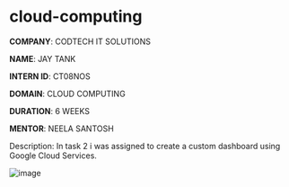 # cloud-computing

**COMPANY**: CODTECH IT SOLUTIONS

**NAME**: JAY TANK

**INTERN ID**: CT08NOS

**DOMAIN**: CLOUD COMPUTING

**DURATION**: 6 WEEKS

**MENTOR**: NEELA SANTOSH

Description: In task 2 i was assigned to create a custom dashboard using Google Cloud Services.




![image](https://github.com/user-attachments/assets/ef211b2a-5487-4ce2-b3dd-53f9ad6e496d)

